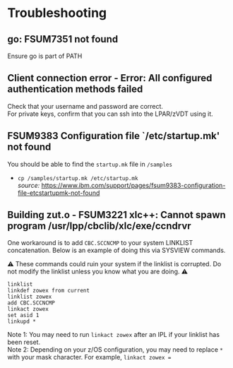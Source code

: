 # Troubleshooting

## go: FSUM7351 not found

Ensure go is part of PATH

## Client connection error - Error: All configured authentication methods failed

Check that your username and password are correct.<br/>
For private keys, confirm that you can ssh into the LPAR/zVDT using it.

## FSUM9383 Configuration file `/etc/startup.mk' not found

You should be able to find the `startup.mk` file in `/samples`

- `cp /samples/startup.mk /etc/startup.mk` <br/>
  _source:_ https://www.ibm.com/support/pages/fsum9383-configuration-file-etcstartupmk-not-found

## Building zut.o - FSUM3221 xlc++: Cannot spawn program /usr/lpp/cbclib/xlc/exe/ccndrvr

One workaround is to add `CBC.SCCNCMP` to your system LINKLIST concatenation. Below is an example of doing this via SYSVIEW commands.

:warning: These commands could ruin your system if the linklist is corrupted. Do not modify the linklist unless you know what you are doing. :warning:

```
linklist
linkdef zowex from current
linklist zowex
add CBC.SCCNCMP
linkact zowex
set asid 1
linkupd *
```

Note 1: You may need to run `linkact zowex` after an IPL if your linklist has been reset.<br/>
Note 2: Depending on your z/OS configuration, you may need to replace `*` with your mask character. For example, `linkact zowex =`

